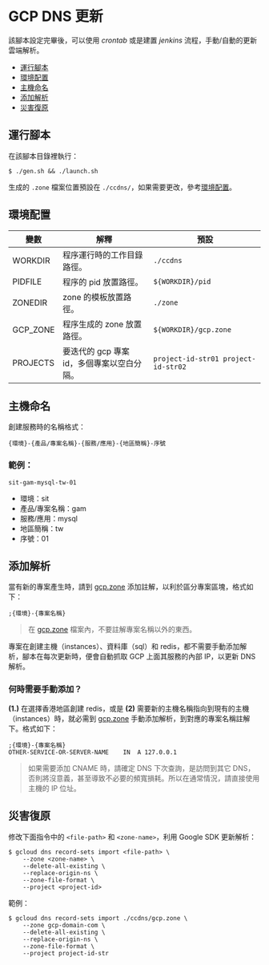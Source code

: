 # GCP DNS 更新

該腳本設定完畢後，可以使用 *crontab* 或是建置 *jenkins* 流程，手動/自動的更新雲端解析。

- [運行腳本](#運行腳本)
- [環境配置](#環境配置)
- [主機命名](#主機命名)
- [添加解析](#添加解析)
- [災害復原](#災害復原)

## 運行腳本

在該腳本目錄裡執行：

```
$ ./gen.sh && ./launch.sh
```

生成的 `.zone` 檔案位置預設在 `./ccdns/`，如果需要更改，參考[環境配置](#環境配置)。

## 環境配置

| 變數 | 解釋 | 預設 |
| - | - | - |
| WORKDIR | 程序運行時的工作目錄路徑。 | `./ccdns` |
| PIDFILE | 程序的 pid 放置路徑。 | `${WORKDIR}/pid` |
| ZONEDIR | zone 的模板放置路徑。 | `./zone` |
| GCP_ZONE | 程序生成的 zone 放置路徑。 | `${WORKDIR}/gcp.zone` |
| PROJECTS | 要迭代的 gcp 專案 id，多個專案以空白分隔。 | `project-id-str01 project-id-str02` |

## 主機命名

創建服務時的名稱格式：

```
{環境}-{產品/專案名稱}-{服務/應用}-{地區簡稱}-序號
```

### 範例：

```
sit-gam-mysql-tw-01
```
- 環境：sit
- 產品/專案名稱：gam
- 服務/應用：mysql
- 地區簡稱：tw
- 序號：01

## 添加解析

當有新的專案產生時，請到 [gcp.zone](./zone/gcp.zone) 添加註解，以利於區分專案區塊，格式如下：

```
;{環境}-{專案名稱}
```

> 在 [gcp.zone](./zone/gcp.zone) 檔案內，不要註解專案名稱以外的東西。

專案在創建主機（instances）、資料庫（sql）和 redis，都不需要手動添加解析，腳本在每次更新時，便會自動抓取 GCP 上面其服務的內部 IP，以更新 DNS 解析。

### 何時需要手動添加？

**(1.)** 在選擇香港地區創建 redis，或是 **(2)** 需要新的主機名稱指向到現有的主機（instances）時，就必需到 [gcp.zone](./zone/gcp.zone) 手動添加解析，到對應的專案名稱註解下。格式如下：

```
;{環境}-{專案名稱}
OTHER-SERVICE-OR-SERVER-NAME    IN  A 127.0.0.1
```

> 如果需要添加 CNAME 時，請確定 DNS 下次查詢，是訪問到其它 DNS，否則將沒意義，甚至導致不必要的頻寬損耗。所以在通常情況，請直接使用主機的 IP 位址。

## 災害復原

修改下面指令中的 `<file-path>` 和 `<zone-name>`，利用 Google SDK 更新解析：

```
$ gcloud dns record-sets import <file-path> \
    --zone <zone-name> \
    --delete-all-existing \
    --replace-origin-ns \
    --zone-file-format \
    --project <project-id>
```

範例：

```
$ gcloud dns record-sets import ./ccdns/gcp.zone \
    --zone gcp-domain-com \
    --delete-all-existing \
    --replace-origin-ns \
    --zone-file-format \
    --project project-id-str
```
